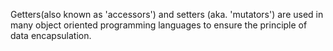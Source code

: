 Getters(also known as 'accessors') and setters (aka. 'mutators') are used in many object oriented programming languages to ensure the principle of data encapsulation.
